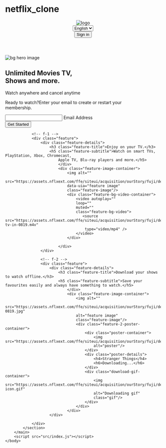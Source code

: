 # netflix_clone
<html>
    <head>
        <meta name="description" content="hello"/>
        <meta name="viewport" content="width=device-width , initial-scale=1.0"/>
        <link rel ="stylesheet" href="style.css"/>
        <link rel="stylesheet" 
        href="https://use.fontawesome.com/releases/v5.15.4/css/all.css"
        integrity="sha384-DyZ88mC6Up2uqS4h/KRgHuoeGwBcD4Ng9SiP4dIRy0EXTlnuz47vAwmeGwVChigm"
        crossorigin="anonymous"/>
        <link rel="preconnect" href="https://fonts.googleapis.com">
        <link rel="preconnect" href="https://fonts.gstatic.com" crossorigin>
        <link href="https://fonts.googleapis.com/css2?family=Poppins:ital,wght@0,100;0,200;0,300;0,400;0,500;0,600;0,700;0,800;0,900;1,100;1,200;1,300;1,400;1,500;1,600;1,700;1,800;1,900&display=swap" rel="stylesheet">
    </head>
    <body>
        <header>
            <nav class="navbar">
                <div class="navbar-brand">
                <img src="logo.png" 
                alt="logo"
                class="brand-logo"/>
            </div>
            <div class="navbar-nav-items">
                <div class="nav-item">
                   <div class="dropdown-container">
                    <i class="fas fa-globe"></i>
                    <select name="languages" 
                    id="languagesSelect" 
                    class="language-drop-down">  
                    <option value="english" selected>English</option>
                    <option value="hindi">Hindi</option>     
                </select>   
                   </div>        
                </div>
                <div>
                    <div class="nav-item">
                        <button class="signin-button">Sign in</button>
                    </div>
                </div>
            </div>
            </nav>
        </header>
        <main>
            <section class="hero">
                <div class="hero-bg-container">
                    <img src="header-image.png"
                    alt="bg hero image"
                    class="hero-bg-image"/>
                </div>
                <div class="hero-bg-overlay">
                </div>
                <div class="hero-card">
                    <h1 class="hero-title">Unlimited Movies TV, <br> Shows and more.</h1>
                    <p class="hero-subtitle">Watch anywhere and cancel anytime</p>
                    <p class="hero-description">Ready to watch?Enter your email to create or restart your <br> membership.</p>
                    <div class="email-form-container">
                        <div class="form-container">
                            <input type="email" class="email-input" placeholder=" "/>
                            <label class="email-label">Email Address</label>
                        </div>
                        <button class="primary-button">
                            Get Started <i class="fal fa-chevron-right"></i>
                        </button>
                    </div>
                </div>
            </section>
            <section class="features-container">

                <!-- f-1 -->
                <div class="feature">
                    <div class="feature-details">
                        <h3 class="feature-title">Enjoy on your TV.</h3>
                        <h5 class="feature-subtitle">Watch on smart TVs, PlayStation, Xbox, Chromecast,
                            Apple TV, Blu-ray players and more.</h5>
                            </div>
                            <div class="feature-image-container">
                                <img alt="" 
                                src="https://assets.nflxext.com/ffe/siteui/acquisition/ourStory/fuji/desktop/tv.png" 
                                data-uia="feature image"
                                class="feature-image"/>
                                <div class="feature-bg-video-container">
                                    <video autoplay=""
                                    loop=""
                                    muted=""
                                    class="feature-bg-video">
                                       <source src="https://assets.nflxext.com/ffe/siteui/acquisition/ourStory/fuji/desktop/video-tv-in-0819.m4v"
                                        type="video/mp4" />
                                    </video>
                                </div>

                            </div>
                    </div>

                    <!-- f-2 -->
                    <div class="feature">
                        <div class="feature-details">
                            <h3 class="feature-title">Download your shows to watch offline.</h3>
                            <h5 class="feature-subtitle">Save your favourites easily and always have something to watch.</h5>
                                </div>
                                <div class="feature-image-container">
                                    <img alt="" 
                                    src="https://assets.nflxext.com/ffe/siteui/acquisition/ourStory/fuji/desktop/mobile-0819.jpg" 
                                    alt="feature image"
                                    class="feature-image"/>
                                    <div class="feature-2-poster-container">
                                        <div class="poster-container">
                                            <img src="https://assets.nflxext.com/ffe/siteui/acquisition/ourStory/fuji/desktop/boxshot.png"
                                            alt="poster"/>
                                        </div>
                                        <div class="poster-details">
                                            <h4>Stranger Things</h4>
                                            <h6>Downloading...</h6>
                                        </div>
                                        <div class="download-gif-container">
                                            <img src="https://assets.nflxext.com/ffe/siteui/acquisition/ourStory/fuji/desktop/download-icon.gif"
                                            alt="Downloading gif"
                                            class="gif"/>
                                        </div>
                                    </div>
                                </div>
                        </div>
                            
                </div>   
            </section>
        </main>
        <script src="src/index.js"></script>
    </body>
</html>
